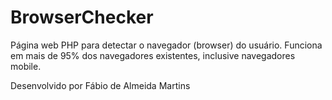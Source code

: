 # BrowserChecker
Página web PHP para detectar o navegador (browser) do usuário. 
Funciona em mais de 95% dos navegadores existentes, inclusive navegadores mobile.

Desenvolvido por Fábio de Almeida Martins
